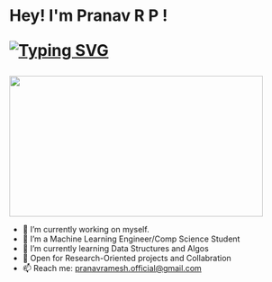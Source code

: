 <!--![68747470733a2f2f726973686176616e616e642e6769746875622e696f2f7374617469632f696d616765732f6772656574696e67732e676966](https://user-images.githubusercontent.com/100747886/215262111-8a90642e-e934-4da4-b1a9-7f8b1ede4e75.gif)-->

<!--## Hey <img src="https://github.com/TheDudeThatCode/TheDudeThatCode/blob/master/Assets/Hi.gif" width="29px">, I'm Pranav!-->
<h1 align="left"> Hey! I'm Pranav R P !


[![Typing SVG](https://readme-typing-svg.herokuapp.com?font=Fira+Code&pause=1000&left=true&width=435&lines=A+CS+Graduate)](https://git.io/typing-svg)
</h1>
<!--[![Linkedin](https://i.sstatic.net/gVE0j.png)](https://www.linkedin.com/in/pranav-ramesh2004) &nbsp;-->


<img src="https://user-images.githubusercontent.com/100747886/215262111-8a90642e-e934-4da4-b1a9-7f8b1ede4e75.gif" width="450" height="250">

<!--[[![Pranav's GitHub stats](https://github-readme-stats.vercel.app/api?username=pranav-on-github)](https://github.com/pranav-on-github/github-readme-stats)]-->


- 🔭 I’m currently working on myself.
- 👀 I’m a Machine Learning Engineer/Comp Science Student
- 🌱 I’m currently learning Data Structures and Algos
- 💞️ Open for Research-Oriented projects and Collabration                       
- 📫 Reach me: pranavramesh.official@gmail.com



<!---
pranav-on-github/pranav-on-github is a ✨ special ✨ repository because its `README.md` (this file) appears on your GitHub profile.
You can click the Preview link to take a look at your changes.
--->
